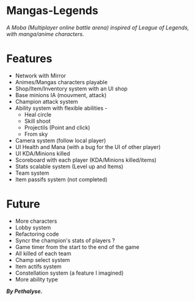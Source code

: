 # Mangas-Legends
*A Moba (Multiplayer online battle arena) inspired of League of Legends, with manga/anime characters.*

# Features

* Network with Mirror  
* Animes/Mangas characters playable  
* Shop/Item/Inventory system with an UI shop  
* Base minions IA (mouvment, attack)  
* Champion attack system  
* Ability system with flexible abilities -  
	* Heal circle  
	* Skill shoot  
	* Projectils (Point and click)  
	* From sky  
* Camera system (follow local player)  
* UI Health and Mana (with a bug for the UI of other player)  
* UI KDA/Minions killed  
* Scoreboard with each player (KDA/Minions killed/items)  
* Stats scalable system (Level up and Items)  
* Team system  
* Item passifs system (not completed)  

# Future

* More characters  
* Lobby system  
* Refactoring code
* Syncr the champion's stats of players ?  
* Game timer from the start to the end of the game  
* All killed of each team  
* Champ select system  
* Item actifs system  
* Constellation system (a feature I imagined)
* More ability type

*__By Pethalyse.__*

